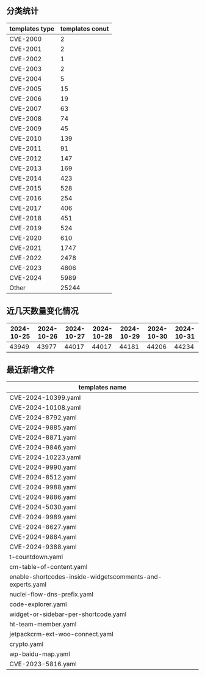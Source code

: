 ## 分类统计
| templates type | templates conut | 
| --- | --- |
| CVE-2000 | 2 |
| CVE-2001 | 2 |
| CVE-2002 | 1 |
| CVE-2003 | 2 |
| CVE-2004 | 5 |
| CVE-2005 | 15 |
| CVE-2006 | 19 |
| CVE-2007 | 63 |
| CVE-2008 | 74 |
| CVE-2009 | 45 |
| CVE-2010 | 139 |
| CVE-2011 | 91 |
| CVE-2012 | 147 |
| CVE-2013 | 169 |
| CVE-2014 | 423 |
| CVE-2015 | 528 |
| CVE-2016 | 254 |
| CVE-2017 | 406 |
| CVE-2018 | 451 |
| CVE-2019 | 524 |
| CVE-2020 | 610 |
| CVE-2021 | 1747 |
| CVE-2022 | 2478 |
| CVE-2023 | 4806 |
| CVE-2024 | 5989 |
| Other | 25244 |
## 近几天数量变化情况
|2024-10-25 | 2024-10-26 | 2024-10-27 | 2024-10-28 | 2024-10-29 | 2024-10-30 | 2024-10-31|
|--- | ------ | ------ | ------ | ------ | ------ | ---|
|43949 | 43977 | 44017 | 44017 | 44181 | 44206 | 44234|
## 最近新增文件
| templates name | 
| --- |
| CVE-2024-10399.yaml |
| CVE-2024-10108.yaml |
| CVE-2024-8792.yaml |
| CVE-2024-9885.yaml |
| CVE-2024-8871.yaml |
| CVE-2024-9846.yaml |
| CVE-2024-10223.yaml |
| CVE-2024-9990.yaml |
| CVE-2024-8512.yaml |
| CVE-2024-9988.yaml |
| CVE-2024-9886.yaml |
| CVE-2024-5030.yaml |
| CVE-2024-9989.yaml |
| CVE-2024-8627.yaml |
| CVE-2024-9884.yaml |
| CVE-2024-9388.yaml |
| t-countdown.yaml |
| cm-table-of-content.yaml |
| enable-shortcodes-inside-widgetscomments-and-experts.yaml |
| nuclei-flow-dns-prefix.yaml |
| code-explorer.yaml |
| widget-or-sidebar-per-shortcode.yaml |
| ht-team-member.yaml |
| jetpackcrm-ext-woo-connect.yaml |
| crypto.yaml |
| wp-baidu-map.yaml |
| CVE-2023-5816.yaml |
